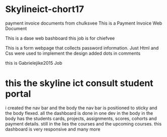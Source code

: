 # Skylineict-chort17
payment invoice documents from chulksvee
This is a Payment Invoice Web Document


This is a dase web bashboard
this job is for chiefvee



This is a form webpage that collects password information. 
Just Html and Css were used to implement the design
added dots in comments

this is Gabrielejike2015 Job

# this the skyline ict consult student portal 
i created the nav bar and the body
the nav bar is positioned to sticky and the body flexed.
all the dashboard is done in one dev in the body
in the body has the students cards, projects, assignments,
scores, cohorts and payment details.
still in the lies the courses and the upcoming courses.
this dashboard is very responsive and many more



